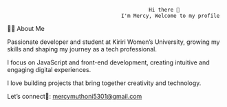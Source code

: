 
                                                
                                                
                                                
                                                
                                                  
                                                  Hi there 👋
                                         I'm Mercy, Welcome to my profile

👩‍💻 About Me

 Passionate developer and student at Kiriri Women’s University, growing my skills and shaping my journey as a tech professional.

I focus on JavaScript and front-end development, creating intuitive and engaging digital experiences.

I love building projects that bring together creativity and technology.

 Let’s connect📧: mercymuthoni5301@gmail.com
